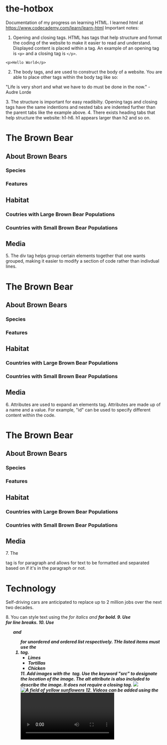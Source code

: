# the-hotbox
Documentation of my progress on learning HTML.
I learned html at https://www.codecademy.com/learn/learn-html
Important notes:
1. Opening and closing tags. HTML has tags that help structure and format the coding of the website to make it easier to read and understand. Displayed content is placed within a tag. An example of an opening tag is `<p>` and a closing tag is `</p>`.
```
<p>Hello World</p>
```
2. The body tags, <body> and </body> are used to construct the body of a website. You are able to place other tags within the body tag like so:
<body>
  <p>"Life is very short and what we have to do must be done in the now." - Audre Lorde</p>
</body>
3. The structure is important for easy readibilty. Opening tags and closing tags have the same indentions and nested tabs are indented further than the parent tabs like the example above.
4. There exists heading tabs that help structure the website: h1-h6. h1 appears larger than h2 and so on.
<body>
  <h1>The Brown Bear</h1>
  <h2>About Brown Bears</h2>
  <h3>Species</h3>
  <h3>Features</h3>
  <h2>Habitat</h2>
  <h3>Coutries with Large Brown Bear Populations</h3>
  <h3>Countries with Small Brown Bear Populations</h3>
  <h2>Media</h2>
</body>
5. The div tag helps group certain elements together that one wants grouped, making it easier to modify a section of code rather than indivdual lines.
<body>
  <h1>The Brown Bear</h1>
  <div>
    <h2>About Brown Bears</h2>
    <h3>Species</h3>
    <h3>Features</h3>
  </div>
  <div>
    <h2>Habitat</h2>
    <h3>Countries with Large Brown Bear Populations</h3>
    <h3>Countries with Small Brown Bear Populations</h3>
  </div>
  <div>
    <h2>Media</h2>
  </div>
</body>
6. Attributes are used to expand an elements tag. Attributes are made up of a name and a value. For example, "id" can be used to specify different content within the code.
<body>
  <h1>The Brown Bear</h1>
  <div id = "introduction">
    <h2>About Brown Bears</h2>
    <h3>Species</h3>
    <h3>Features</h3>
  </div>
  <div id = "habitat">
    <h2>Habitat</h2>
    <h3>Countries with Large Brown Bear Populations</h3>
    <h3>Countries with Small Brown Bear Populations</h3>
  </div>
  <div id = "media">
    <h2>Media</h2>
  </div>
</body>
7. The <p> tag is for paragraph and allows for text to be formatted and separated based on if it's in the paragraph or not.
 <div>
  <h1>Technology</h1>
</div>
<div>
  <p><span>Self-driving cars</span> are anticipated to replace up to 2 million jobs over the next two decades.</p>
</div>
8. You can style text using the <em> for italics and <strong> for bold.
9. Use <br> for line breaks.
10. Use <ul> and <ol> for unordered and ordered list respectively. THe listed items must use the <li> tag.
<ul>
  <li>Limes</li>
  <li>Tortillas</li>
  <li>Chicken</li>
</ul>
11. Add images with the <img> tag. Use the keyword "src" to designate the location of the image. The alt attribute is also included to describe the image. It does not require a closing tag.
<img src="image-location.jpg" />
<img src="#" alt="A field of yellow sunflowers" />
12. Videos can be added using the <video> tag and also requires an "src" attribute. Video does require a closing tag like most other tags. The text in between the tags can display an error message if the video can not properly load.
<video src="myVideo.mp4" width="320" height="240" controls>
  Video not supported
</video>
  
  
